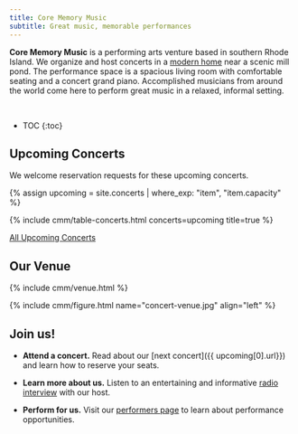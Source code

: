 ```yaml
---
title: Core Memory Music
subtitle: Great music, memorable performances
---
```


**Core Memory Music** is a performing arts venture based in southern Rhode Island. We
organize and host concerts in a [modern home](this-new-house.html) near a scenic mill pond.
The performance space is a spacious living room with comfortable seating and a concert grand
piano. Accomplished musicians from around the world come here to perform great music in a
relaxed, informal setting.

<br>

* TOC
{:toc}

## Upcoming Concerts

We welcome reservation requests for these upcoming concerts.

{% assign upcoming = site.concerts | where_exp: "item", "item.capacity" %}

{% include cmm/table-concerts.html concerts=upcoming title=true %}

[All Upcoming Concerts](concerts/index.html)

## Our Venue

{% include cmm/venue.html %}

{% include cmm/figure.html name="concert-venue.jpg" align="left" %}

## Join us!

* **Attend a concert.** Read about our [next concert]({{ upcoming[0].url}}) and learn how to reserve your seats.

* **Learn more about us.** Listen to an entertaining and informative [radio interview](/media/radio-interview-2) 
with our host. 

* **Perform for us.** Visit our [performers page](performers.html) to learn about performance opportunities.

<!-- 
We live on the traditional lands of the Narragensett peoples, who have stewarded this land
throughout many generations and are its past, present, and future caretakers.
 -->
